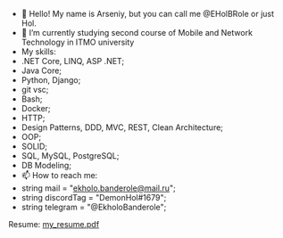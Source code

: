 - 👋 Hello! My name is Arseniy, but you can call me @EHolBRole or just Hol.
- 🌱 I’m currently studying second course of Mobile and Network Technology in ITMO university
- My skills:
- .NET Core, LINQ, ASP .NET;
- Java Core;
- Python, Django;
- git vsc;
- Bash;
- Docker;
- HTTP;
- Design Patterns, DDD, MVC, REST, Clean Architecture;
- OOP;
- SOLID;
- SQL, MySQL, PostgreSQL;
- DB Modeling;
- 📫 How to reach me: 
- string mail = "ekholo.banderole@mail.ru"; 
- string discordTag = "DemonHol#1679";
- string telegram = "@EkholoBanderole";


Resume: [my_resume.pdf](https://github.com/user-attachments/files/17297934/my_resume.pdf)
